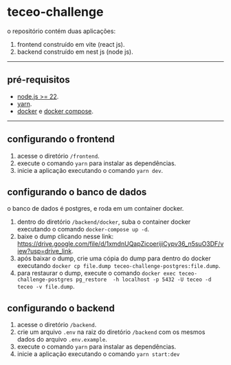 # teceo-challenge

o repositório contém duas aplicações:

1. frontend construído em vite (react js).
2. backend construído em nest js (node js).

---

## pré-requisitos

- [node.js >= 22](https://nodejs.org/).
- [yarn](https://yarnpkg.com/).
- [docker](https://docs.docker.com/) e [docker compose](https://docs.docker.com/compose/).

---

## configurando o frontend

1. acesse o diretório `/frontend`.
2. execute o comando `yarn` para instalar as dependências.
3. inicie a aplicação executando o comando `yarn dev`.

## configurando o banco de dados

o banco de dados é postgres, e roda em um container docker.

1. dentro do diretório `/backend/docker`, suba o container docker executando o comando `docker-compose up -d`.
2. baixe o dump clicando nesse link: <https://drive.google.com/file/d/1xmdnUQapZicoerijiCypv36_n5suO3DF/view?usp=drive_link>.
3. após baixar o dump, crie uma cópia do dump para dentro do docker executando `docker cp file.dump teceo-challenge-postgres:file.dump`.
4. para restaurar o dump, execute o comando `docker exec teceo-challenge-postgres pg_restore  -h localhost -p 5432 -U teceo -d teceo -v file.dump`.

## configurando o backend

1. acesse o diretório `/backend`.
2. crie um arquivo `.env` na raiz do diretório `/backend` com os mesmos dados do arquivo `.env.example`.
3. execute o comando `yarn` para instalar as dependências.
4. inicie a aplicação executando o comando `yarn start:dev`
